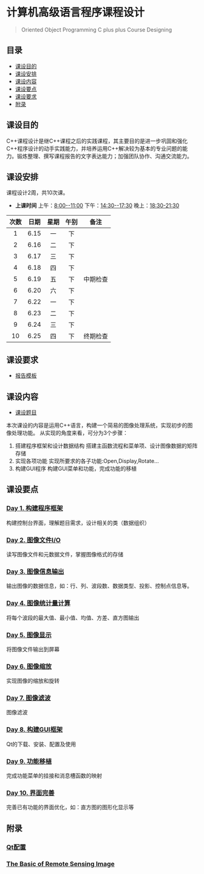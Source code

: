# 计算机高级语言程序课程设计
> Oriented Object Programming C plus plus Course Designing

## 目录
- [课设目的](#课设目的)
- [课设安排](#课设安排)
- [课设内容](#课设内容)
- [课设要点](#课设要点)
- [课设要求](#课设要求)
- [附录](#附录)

## 课设目的
C++课程设计是继C++课程之后的实践课程，其主要目的是进一步巩固和强化C++程序设计的动手实践能力，并培养运用C++解决较为基本的专业问题的能力。锻炼整理、撰写课程报告的文字表达能力；加强团队协作、沟通交流能力。

## 课设安排
课程设计2周，共10次课。
- **上课时间** 上午：<u>8:00--11:00</u> 下午：<u>14:30--17:30</u>  晚上：<u>18:30-21:30</u>

 次数 | 日期 | 星期 | 午别 |    备注 
 :--: | :--: | :--: | :--: | :--------: 
  1   | 6.15 |  一  |  下  |            
  2   | 6.16 |  二  |  下  |            
  3   | 6.17 |  三  |  下  |            
  4   | 6.18 |  四  |  下  |            
  5   | 6.19 |  五  |  下  |  中期检查 
  6   | 6.20 |  六  |  下  |            
  7   | 6.22 |  一  |  下  |            
  8   | 6.23 |  二  |  下  |            
  9   | 6.24 |  三  |  下  |            
  10  | 6.25 |  四  |  下  |  终期检查  

## 课设要求
- [报告模板](refs/Report_Template.doc)

## 课设内容
- [课设题目](src/Subject.md)

本次课设的内容是运用C++语言，构建一个简易的图像处理系统，实现初步的图像处理功能。
从实现的角度来看，可分为3个步骤：
1. 搭建程序框架和设计数据结构
搭建主函数流程和菜单项、设计图像数据的矩阵存储
2. 实现各项功能
实现所要求的各子功能:Open,Display,Rotate...
3. 构建GUI程序
构建GUI菜单和功能，完成功能的移植

## 课设要点
### [Day 1. 构建程序框架](src/Frame.md)
构建控制台界面，理解题目需求，设计相关的类（数据组织）

### [Day 2. 图像文件I/O](src/FileIO.md)
读写图像文件和元数据文件，掌握图像格式的存储

### [Day 3. 图像信息输出](src/Information.md)
输出图像的数据信息，如：行、列、波段数、数据类型、投影、控制点信息等。

### [Day 4. 图像统计量计算](src/Statistics.md)
将每个波段的最大值、最小值、均值、方差、直方图输出

### [Day 5. 图像显示](src/Display.md)
将图像文件输出到屏幕

### [Day 6. 图像缩放](src/Zoom.md)
实现图像的缩放和旋转

### [Day 7. 图像滤波](src/Filter.md)
图像滤波

### [Day 8. 构建GUI框架](src/Gui.md)
Qt的下载、安装、配置及使用

### [Day 9. 功能移植](src/Menu.md)
完成功能菜单的挂接和消息槽函数的映射

### [Day 10. 界面完善](src/ImageProcess.md)
完善已有功能的界面优化，如：直方图的图形化显示等

## 附录
### [Qt配置](src/QtSetup.md)
### [The Basic of Remote Sensing Image](refs/Basic_RS_Image.docx)

